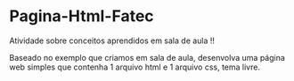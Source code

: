 # Pagina-Html-Fatec
Atividade sobre conceitos aprendidos em sala de aula !!

Baseado no exemplo que criamos em sala de aula, desenvolva uma página web simples que contenha 1 arquivo html e 1 arquivo css, tema livre.

